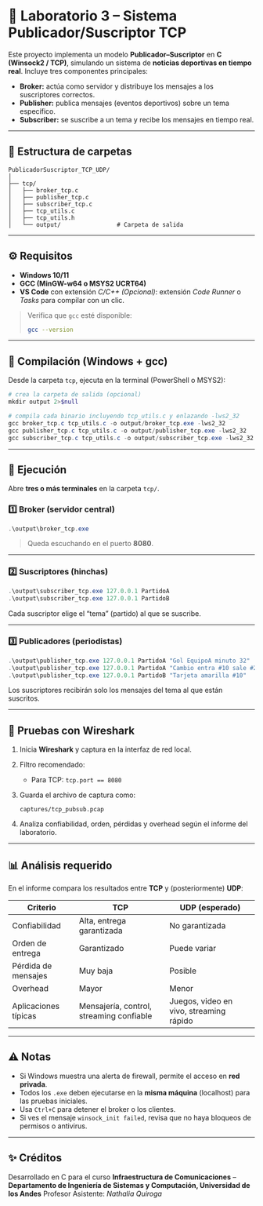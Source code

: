 # 📰 Laboratorio 3 – Sistema Publicador/Suscriptor TCP

Este proyecto implementa un modelo **Publicador–Suscriptor** en **C (Winsock2 / TCP)**, simulando un sistema de **noticias deportivas en tiempo real**.
Incluye tres componentes principales:

* **Broker:** actúa como servidor y distribuye los mensajes a los suscriptores correctos.
* **Publisher:** publica mensajes (eventos deportivos) sobre un tema específico.
* **Subscriber:** se suscribe a un tema y recibe los mensajes en tiempo real.

---

## 📁 Estructura de carpetas

```
PublicadorSuscriptor_TCP_UDP/
│
├── tcp/
│   ├── broker_tcp.c
│   ├── publisher_tcp.c
│   ├── subscriber_tcp.c
│   ├── tcp_utils.c
│   ├── tcp_utils.h
│   └── output/                # Carpeta de salida 
```

---

## ⚙️ Requisitos

* **Windows 10/11**
* **GCC (MinGW-w64 o MSYS2 UCRT64)**
* **VS Code** con extensión *C/C++*
  *(Opcional)*: extensión *Code Runner* o *Tasks* para compilar con un clic.

> Verifica que `gcc` esté disponible:
>
> ```bash
> gcc --version
> ```

---

## 🧱 Compilación (Windows + gcc)

Desde la carpeta `tcp`, ejecuta en la terminal (PowerShell o MSYS2):

```powershell
# crea la carpeta de salida (opcional)
mkdir output 2>$null

# compila cada binario incluyendo tcp_utils.c y enlazando -lws2_32
gcc broker_tcp.c tcp_utils.c -o output/broker_tcp.exe -lws2_32
gcc publisher_tcp.c tcp_utils.c -o output/publisher_tcp.exe -lws2_32
gcc subscriber_tcp.c tcp_utils.c -o output/subscriber_tcp.exe -lws2_32
```

---

## 🚀 Ejecución

Abre **tres o más terminales** en la carpeta `tcp/`.

### 1️⃣ Broker (servidor central)

```powershell
.\output\broker_tcp.exe
```

> Queda escuchando en el puerto **8080**.

---

### 2️⃣ Suscriptores (hinchas)

```powershell
.\output\subscriber_tcp.exe 127.0.0.1 PartidoA
.\output\subscriber_tcp.exe 127.0.0.1 PartidoB
```

Cada suscriptor elige el “tema” (partido) al que se suscribe.

---

### 3️⃣ Publicadores (periodistas)

```powershell
.\output\publisher_tcp.exe 127.0.0.1 PartidoA "Gol EquipoA minuto 32"
.\output\publisher_tcp.exe 127.0.0.1 PartidoA "Cambio entra #10 sale #20"
.\output\publisher_tcp.exe 127.0.0.1 PartidoB "Tarjeta amarilla #10"
```

Los suscriptores recibirán solo los mensajes del tema al que están suscritos.

---

## 🧪 Pruebas con Wireshark

1. Inicia **Wireshark** y captura en la interfaz de red local.
2. Filtro recomendado:

   * Para TCP: `tcp.port == 8080`
3. Guarda el archivo de captura como:

   ```
   captures/tcp_pubsub.pcap
   ```
4. Analiza confiabilidad, orden, pérdidas y overhead según el informe del laboratorio.

---

## 📊 Análisis requerido

En el informe compara los resultados entre **TCP** y (posteriormente) **UDP**:

| Criterio             | TCP                                      | UDP (esperado)                          |
| -------------------- | ---------------------------------------- | --------------------------------------- |
| Confiabilidad        | Alta, entrega garantizada                | No garantizada                          |
| Orden de entrega     | Garantizado                              | Puede variar                            |
| Pérdida de mensajes  | Muy baja                                 | Posible                                 |
| Overhead             | Mayor                                    | Menor                                   |
| Aplicaciones típicas | Mensajería, control, streaming confiable | Juegos, video en vivo, streaming rápido |

---

## ⚠️ Notas

* Si Windows muestra una alerta de firewall, permite el acceso en **red privada**.
* Todos los `.exe` deben ejecutarse en la **misma máquina** (localhost) para las pruebas iniciales.
* Usa `Ctrl+C` para detener el broker o los clientes.
* Si ves el mensaje `winsock_init failed`, revisa que no haya bloqueos de permisos o antivirus.

---

## ✨ Créditos

Desarrollado en C para el curso **Infraestructura de Comunicaciones** –
**Departamento de Ingeniería de Sistemas y Computación, Universidad de los Andes**
Profesor Asistente: *Nathalia Quiroga*

